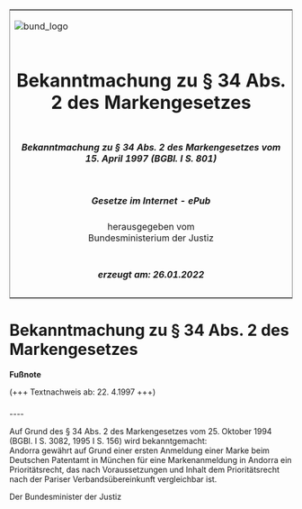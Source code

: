<span id="DECKBLATT.html"></span>

<table border="0" frame="border" width="100%">

<tr valign="top">

<td align="left">

![bund\_logo](BfJ_2021_Web_de_de.gif)

</td>

<td align="right">

 

</td>

</tr>

<tr align="center" valign="middle">

<td colspan="2">

# Bekanntmachung zu § 34 Abs. 2 des Markengesetzes

</td>

</tr>

<tr align="center" valign="middle">

<td colspan="2">

##### Bekanntmachung zu § 34 Abs. 2 des Markengesetzes vom 15. April 1997 (BGBl. I S. 801)

</td>

</tr>

<tr align="center" valign="middle">

<td colspan="2">

  
  

##### Gesetze im Internet - ePub  
  
herausgegeben vom  
Bundesministerium der Justiz

</td>

</tr>

<tr align="center" valign="bottom">

<td colspan="2">

  
  

##### erzeugt am: 26.01.2022

</td>

</tr>

</table>

<span id="BJNR080110997.html"></span>

# Bekanntmachung zu § 34 Abs. 2 des Markengesetzes

<div>

  
**Fußnote**

<div class="jnhtml">

<div>

<div class="jurAbsatz">

(+++ Textnachweis ab: 22. 4.1997 +++)

</div>

</div>

</div>

</div>

<span id="BJNR080110997BJNE000100311.html"></span>

###   
\----

<div>

<div class="jnhtml">

<div>

<div class="jurAbsatz">

Auf Grund des § 34 Abs. 2 des Markengesetzes vom 25. Oktober 1994 (BGBl.
I S. 3082, 1995 I S. 156) wird bekanntgemacht:  
Andorra gewährt auf Grund einer ersten Anmeldung einer Marke beim
Deutschen Patentamt in München für eine Markenanmeldung in Andorra ein
Prioritätsrecht, das nach Voraussetzungen und Inhalt dem Prioritätsrecht
nach der Pariser Verbandsübereinkunft vergleichbar ist.

</div>

<div class="jurAbsatz">

<span class="SP">Der Bundesminister der Justiz</span>

</div>

</div>

</div>

</div>
